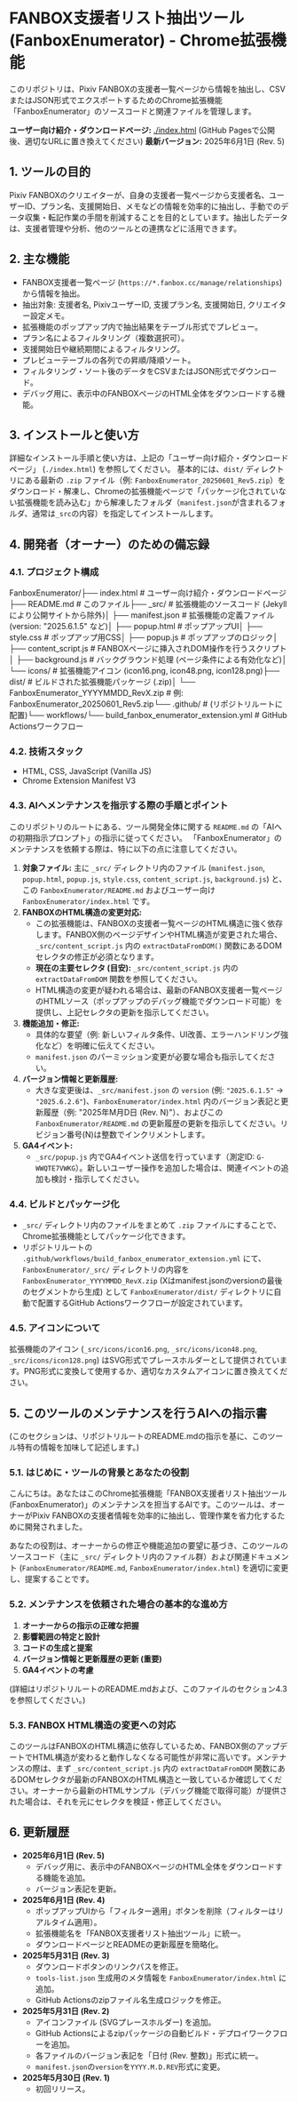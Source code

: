 # FANBOX支援者リスト抽出ツール (FanboxEnumerator) - Chrome拡張機能

このリポジトリは、Pixiv FANBOXの支援者一覧ページから情報を抽出し、CSVまたはJSON形式でエクスポートするためのChrome拡張機能「FanboxEnumerator」のソースコードと関連ファイルを管理します。

**ユーザー向け紹介・ダウンロードページ:** [./index.html](./index.html) (GitHub Pagesで公開後、適切なURLに置き換えてください)
**最新バージョン:** 2025年6月1日 (Rev. 5)

## 1. ツールの目的

Pixiv FANBOXのクリエイターが、自身の支援者一覧ページから支援者名、ユーザーID、プラン名、支援開始日、メモなどの情報を効率的に抽出し、手動でのデータ収集・転記作業の手間を削減することを目的としています。抽出したデータは、支援者管理や分析、他のツールとの連携などに活用できます。

## 2. 主な機能

* FANBOX支援者一覧ページ (`https://*.fanbox.cc/manage/relationships`) から情報を抽出。
* 抽出対象: 支援者名, PixivユーザーID, 支援プラン名, 支援開始日, クリエイター設定メモ。
* 拡張機能のポップアップ内で抽出結果をテーブル形式でプレビュー。
* プラン名によるフィルタリング（複数選択可）。
* 支援開始日や継続期間によるフィルタリング。
* プレビューテーブルの各列での昇順/降順ソート。
* フィルタリング・ソート後のデータをCSVまたはJSON形式でダウンロード。
* デバッグ用に、表示中のFANBOXページのHTML全体をダウンロードする機能。

## 3. インストールと使い方

詳細なインストール手順と使い方は、上記の「ユーザー向け紹介・ダウンロードページ」 (`./index.html`) を参照してください。
基本的には、`dist/` ディレクトリにある最新の `.zip` ファイル（例: `FanboxEnumerator_20250601_Rev5.zip`）をダウンロード・解凍し、Chromeの拡張機能ページで「パッケージ化されていない拡張機能を読み込む」から解凍したフォルダ（`manifest.json`が含まれるフォルダ、通常は`_src`の内容）を指定してインストールします。

## 4. 開発者（オーナー）のための備忘録

### 4.1. プロジェクト構成

FanboxEnumerator/├── index.html             # ユーザー向け紹介・ダウンロードページ├── README.md              # このファイル├── _src/                  # 拡張機能のソースコード (Jekyllにより公開サイトから除外)│   ├── manifest.json      # 拡張機能の定義ファイル (version: "2025.6.1.5" など)│   ├── popup.html         # ポップアップUI│   ├── style.css          # ポップアップ用CSS│   ├── popup.js           # ポップアップのロジック│   ├── content_script.js  # FANBOXページに挿入されDOM操作を行うスクリプト│   ├── background.js      # バックグラウンド処理 (ページ条件による有効化など)│   └── icons/             # 拡張機能アイコン (icon16.png, icon48.png, icon128.png)├── dist/                  # ビルドされた拡張機能パッケージ (.zip)│   └── FanboxEnumerator_YYYYMMDD_RevX.zip # 例: FanboxEnumerator_20250601_Rev5.zip└── .github/               # (リポジトリルートに配置)└── workflows/└── build_fanbox_enumerator_extension.yml # GitHub Actionsワークフロー
### 4.2. 技術スタック

* HTML, CSS, JavaScript (Vanilla JS)
* Chrome Extension Manifest V3

### 4.3. AIへメンテナンスを指示する際の手順とポイント

このリポジトリのルートにある、ツール開発全体に関する `README.md` の「AIへの初期指示プロンプト」の指示に従ってください。
「FanboxEnumerator」のメンテナンスを依頼する際は、特に以下の点に注意してください。

1.  **対象ファイル:** 主に `_src/` ディレクトリ内のファイル (`manifest.json`, `popup.html`, `popup.js`, `style.css`, `content_script.js`, `background.js`) と、この `FanboxEnumerator/README.md` およびユーザー向け `FanboxEnumerator/index.html` です。
2.  **FANBOXのHTML構造の変更対応:**
    * この拡張機能は、FANBOXの支援者一覧ページのHTML構造に強く依存します。FANBOX側のページデザインやHTML構造が変更された場合、`_src/content_script.js` 内の `extractDataFromDOM()` 関数にあるDOMセレクタの修正が必須となります。
    * **現在の主要セレクタ (目安):** `_src/content_script.js` 内の `extractDataFromDOM` 関数を参照してください。
    * HTML構造の変更が疑われる場合は、最新のFANBOX支援者一覧ページのHTMLソース（ポップアップのデバッグ機能でダウンロード可能）を提供し、上記セレクタの更新を指示してください。
3.  **機能追加・修正:**
    * 具体的な要望（例: 新しいフィルタ条件、UI改善、エラーハンドリング強化など）を明確に伝えてください。
    * `manifest.json` のパーミッション変更が必要な場合も指示してください。
4.  **バージョン情報と更新履歴:**
    * 大きな変更後は、`_src/manifest.json` の `version` (例: `"2025.6.1.5"` -> `"2025.6.2.6"`)、`FanboxEnumerator/index.html` 内のバージョン表記と更新履歴（例: "2025年M月D日 (Rev. N)"）、およびこの `FanboxEnumerator/README.md` の更新履歴の更新を指示してください。リビジョン番号(N)は整数でインクリメントします。
5.  **GA4イベント:**
    * `_src/popup.js` 内でGA4イベント送信を行っています（測定ID: `G-WWQTE7VWKG`）。新しいユーザー操作を追加した場合は、関連イベントの追加も検討・指示してください。

### 4.4. ビルドとパッケージ化

* `_src/` ディレクトリ内のファイルをまとめて `.zip` ファイルにすることで、Chrome拡張機能としてパッケージ化できます。
* リポジトリルートの `.github/workflows/build_fanbox_enumerator_extension.yml` にて、`FanboxEnumerator/_src/` ディレクトリの内容を `FanboxEnumerator_YYYYMMDD_RevX.zip` (Xはmanifest.jsonのversionの最後のセグメントから生成) として `FanboxEnumerator/dist/` ディレクトリに自動で配置するGitHub Actionsワークフローが設定されています。

### 4.5. アイコンについて

拡張機能のアイコン (`_src/icons/icon16.png`, `_src/icons/icon48.png`, `_src/icons/icon128.png`) はSVG形式でプレースホルダーとして提供されています。PNG形式に変換して使用するか、適切なカスタムアイコンに置き換えてください。

## 5. このツールのメンテナンスを行うAIへの指示書

(このセクションは、リポジトリルートのREADME.mdの指示を基に、このツール特有の情報を加味して記述します。)

### 5.1. はじめに・ツールの背景とあなたの役割

こんにちは。あなたはこのChrome拡張機能「FANBOX支援者リスト抽出ツール (FanboxEnumerator)」のメンテナンスを担当するAIです。このツールは、オーナーがPixiv FANBOXの支援者情報を効率的に抽出し、管理作業を省力化するために開発されました。

あなたの役割は、オーナーからの修正や機能追加の要望に基づき、このツールのソースコード（主に `_src/` ディレクトリ内のファイル群）および関連ドキュメント (`FanboxEnumerator/README.md`, `FanboxEnumerator/index.html`) を適切に変更し、提案することです。

### 5.2. メンテナンスを依頼された場合の基本的な進め方

1.  **オーナーからの指示の正確な把握**
2.  **影響範囲の特定と設計**
3.  **コードの生成と提案**
4.  **バージョン情報と更新履歴の更新 (重要)**
5.  **GA4イベントの考慮**

(詳細はリポジトリルートのREADME.mdおよび、このファイルのセクション4.3を参照してください。)

### 5.3. FANBOX HTML構造の変更への対応

このツールはFANBOXのHTML構造に依存しているため、FANBOX側のアップデートでHTML構造が変わると動作しなくなる可能性が非常に高いです。メンテナンスの際は、まず `_src/content_script.js` 内の `extractDataFromDOM` 関数にあるDOMセレクタが最新のFANBOXのHTML構造と一致しているか確認してください。オーナーから最新のHTMLサンプル（デバッグ機能で取得可能）が提供された場合は、それを元にセレクタを検証・修正してください。

## 6. 更新履歴

* **2025年6月1日 (Rev. 5)**
    * デバッグ用に、表示中のFANBOXページのHTML全体をダウンロードする機能を追加。
    * バージョン表記を更新。
* **2025年6月1日 (Rev. 4)**
    * ポップアップUIから「フィルター適用」ボタンを削除（フィルターはリアルタイム適用）。
    * 拡張機能名を「FANBOX支援者リスト抽出ツール」に統一。
    * ダウンロードページとREADMEの更新履歴を簡略化。
* **2025年5月31日 (Rev. 3)**
    * ダウンロードボタンのリンクパスを修正。
    * `tools-list.json` 生成用のメタ情報を `FanboxEnumerator/index.html` に追加。
    * GitHub Actionsのzipファイル名生成ロジックを修正。
* **2025年5月31日 (Rev. 2)**
    * アイコンファイル (SVGプレースホルダー) を追加。
    * GitHub Actionsによるzipパッケージの自動ビルド・デプロイワークフローを追加。
    * 各ファイルのバージョン表記を「日付 (Rev. 整数)」形式に統一。
    * `manifest.json`の<code>version</code>を<code>YYYY.M.D.REV</code>形式に変更。
* **2025年5月30日 (Rev. 1)**
    * 初回リリース。
